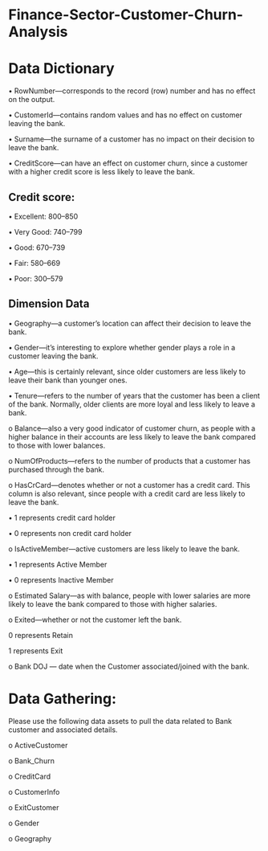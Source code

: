 # Finance-Sector-Customer-Churn-Analysis


# Data Dictionary

•	RowNumber—corresponds to the record (row) number and has no effect on the output.

•	CustomerId—contains random values and has no effect on customer leaving the bank.

•	Surname—the surname of a customer has no impact on their decision to leave the bank.

•	CreditScore—can have an effect on customer churn, since a customer with a higher credit score is less likely to leave the bank.

## Credit score:
•	Excellent: 800–850

•	Very Good: 740–799

•	Good: 670–739

•	Fair: 580–669

•	Poor: 300–579


## Dimension Data
•	Geography—a customer’s location can affect their decision to leave the bank.

•	Gender—it’s interesting to explore whether gender plays a role in a customer leaving the bank.

•	Age—this is certainly relevant, since older customers are less likely to leave their bank than younger ones.

•	Tenure—refers to the number of years that the customer has been a client of the bank. Normally, older clients are more loyal and less likely to leave a bank.

o	Balance—also a very good indicator of customer churn, as people with a higher balance in their accounts are less likely to leave the bank compared to those with lower balances.

o	NumOfProducts—refers to the number of products that a customer has purchased through the bank. 

o	HasCrCard—denotes whether or not a customer has a credit card. This column is also relevant, since people with a credit card are less likely to leave the bank.

•	1 represents credit card holder

•	0 represents non credit card holder

o	IsActiveMember—active customers are less likely to leave the bank.

•	1 represents Active Member

•	0 represents Inactive Member

o	Estimated Salary—as with balance, people with lower salaries are more likely to leave the bank compared to those with higher salaries.

o	Exited—whether or not the customer left the bank.

  0 represents Retain 
  
  1 represents Exit
  
o	Bank DOJ — date when the Customer associated/joined  with the bank.


# Data Gathering:

Please use the following data assets to pull the data related to Bank customer and associated details.

o	ActiveCustomer 

o	Bank_Churn

o	CreditCard

o	CustomerInfo

o	ExitCustomer

o	Gender

o	Geography

